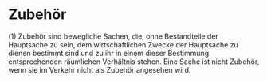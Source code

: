 # Zubehör

(1) Zubehör sind bewegliche Sachen, die, ohne Bestandteile der Hauptsache zu sein, dem wirtschaftlichen Zwecke der Hauptsache zu dienen bestimmt sind und zu ihr in einem dieser Bestimmung entsprechenden räumlichen Verhältnis stehen. Eine Sache ist nicht Zubehör, wenn sie im Verkehr nicht als Zubehör angesehen wird.